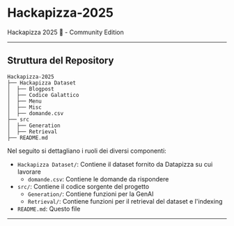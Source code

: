 # Hackapizza-2025
Hackapizza 2025 🍕 - Community Edition

---
## Struttura del Repository
```plaintext
Hackapizza-2025
├── Hackapizza Dataset
│  ├── Blogpost
│  ├── Codice Galattico
│  ├── Menu
│  ├── Misc
│  ├── domande.csv
├── src
│  ├── Generation
│  ├── Retrieval
├── README.md
```
Nel seguito si dettagliano i ruoli dei diversi componenti:

- `Hackapizza Dataset/`: Contiene il dataset fornito da Datapizza su cui lavorare
  - `domande.csv`: Contiene le domande da rispondere
- `src/`: Contiene il codice sorgente del progetto
    - `Generation/`: Contiene funzioni per la GenAI
    - `Retrieval/`: Contiene funzioni per il retrieval del dataset e l'indexing
- `README.md`: Questo file
---

